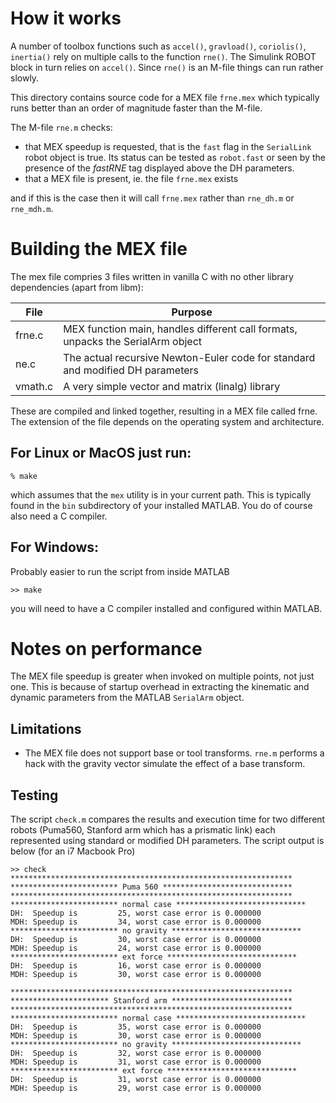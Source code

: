 # How it works

A number of toolbox functions such as `accel()`, `gravload()`, `coriolis()`, `inertia()`
rely on multiple calls to the function `rne()`.  The Simulink ROBOT block in turn
relies on `accel()`.  Since `rne()` is an M-file things can run rather slowly.

This directory contains source code for a MEX file `frne.mex` which typically runs better than an order of magnitude faster than the M-file.

The M-file `rne.m` checks:

- that MEX speedup is requested, that is the `fast` flag in the `SerialLink` robot object is true. Its status can be tested as `robot.fast` or seen by the presence of the _fastRNE_ tag displayed above the DH parameters.
- that a MEX file is present, ie. the file `frne.mex` exists

and if this is the case then it will call `frne.mex` rather than `rne_dh.m` or `rne_mdh.m`.

# Building the MEX file

The mex file compries 3 files written in vanilla C with no other library 
dependencies (apart from libm):


| File    | Purpose             |
|---------|---------------------|
| frne.c  | MEX function main, handles different call formats, unpacks the SerialArm object |
| ne.c    | The actual recursive Newton-Euler code for standard and modified DH parameters |
| vmath.c | A very simple vector and matrix (linalg) library |

These are compiled and linked together, resulting in a MEX file called
frne.  The extension of the file depends on the operating system and architecture.

## For Linux or MacOS just run:
```
% make
```

which assumes that the `mex` utility is in your current path.  This is typically
found in the `bin` subdirectory of your installed MATLAB.  You do of course also
need a C compiler.

## For Windows:

Probably easier to run the script from inside MATLAB
```
>> make
```
you will need to have a C compiler installed and configured within MATLAB.


# Notes on performance

The MEX file speedup is greater when invoked on multiple points, not just one.  This
is because of startup overhead in extracting the kinematic and dynamic parameters 
from the MATLAB `SerialArm` object.

## Limitations

- The MEX file does not support base or tool transforms.  `rne.m` performs a hack with the gravity vector simulate the effect of a base transform.

## Testing

The script `check.m` compares the results and execution time for two different robots (Puma560, Stanford arm which has a prismatic link) each represented using standard or modified DH parameters.  The script output is below (for an i7 Macbook Pro)

```
>> check
***************************************************************
************************ Puma 560 *****************************
***************************************************************
************************ normal case *****************************
DH:  Speedup is         25, worst case error is 0.000000
MDH: Speedup is         34, worst case error is 0.000000
************************ no gravity *****************************
DH:  Speedup is         30, worst case error is 0.000000
MDH: Speedup is         24, worst case error is 0.000000
************************ ext force *****************************
DH:  Speedup is         16, worst case error is 0.000000
MDH: Speedup is         30, worst case error is 0.000000

***************************************************************
********************** Stanford arm ***************************
***************************************************************
************************ normal case *****************************
DH:  Speedup is         35, worst case error is 0.000000
MDH: Speedup is         30, worst case error is 0.000000
************************ no gravity *****************************
DH:  Speedup is         32, worst case error is 0.000000
MDH: Speedup is         31, worst case error is 0.000000
************************ ext force *****************************
DH:  Speedup is         31, worst case error is 0.000000
MDH: Speedup is         29, worst case error is 0.000000
```


